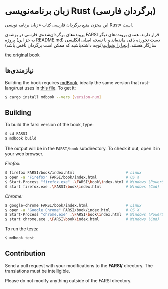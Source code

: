 # زبان برنامه‌نویسی Rust (برگردان فارسی)

این مخزن منبع برگردان فارسی کتاب «زبان برنامه نویسی Rust» است.

پرونده‌های برگردان‌شده‌ی فارسی در پوشه‌ی FARSI قرار دارند. همه‌ی  پرونده‌های دیگر پروژه (به جز این README.md) دست نخورده باقی مانده‌اند و با نسخه اصلی انگلیسی سازگار هستند.
[اینجا را بخوانید](https://pouriamokhtari.ir/rust-book-fa/)(توجه داشته‌باشید که ممکن است برگردان ناقص باشد)

[the original book](https://github.com/rust-lang/book/)

## نیازمندی‌ها

Building the book requires [mdBook], ideally the same version that
rust-lang/rust uses in [this file][rust-mdbook]. To get it:

[mdBook]: https://github.com/rust-lang-nursery/mdBook
[rust-mdbook]: https://github.com/rust-lang/rust/blob/master/src/tools/rustbook/Cargo.toml

```bash
$ cargo install mdbook --vers [version-num]
```

## Building

To build the farsi version of the book, type:

```bash
$ cd FARSI
$ mdbook build
```

The output will be in the `FARSI/book` subdirectory. To check it out, open it in
your web browser.

_Firefox:_
```bash
$ firefox FARSI/book/index.html                       # Linux
$ open -a "Firefox" FARSI/book/index.html             # OS X
$ Start-Process "firefox.exe" .\FARSI\book\index.html # Windows (PowerShell)
$ start firefox.exe .\FARSI\book\index.html           # Windows (Cmd)
```

_Chrome:_
```bash
$ google-chrome FARSI/book/index.html                 # Linux
$ open -a "Google Chrome" FARSI/book/index.html       # OS X
$ Start-Process "chrome.exe" .\FARSI\book\index.html  # Windows (PowerShell)
$ start chrome.exe .\FARSI\book\index.html            # Windows (Cmd)
```

To run the tests:

```bash
$ mdbook test
```

## Contribution

Send a pull request with your modifications to the **FARSI/** directory.
The translations must be intelligible.

Please do not modify anything outside of the FARSI directory.
